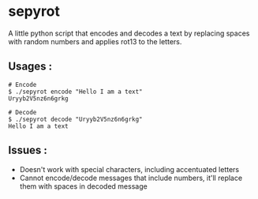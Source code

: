 # sepyrot
A little python script that encodes and decodes a text by replacing spaces with random numbers and applies rot13 to the letters.

## Usages :

```
# Encode
$ ./sepyrot encode "Hello I am a text"
Uryyb2V5nz6n6grkg

# Decode
$ ./sepyrot decode "Uryyb2V5nz6n6grkg"
Hello I am a text
```

## Issues :
- Doesn't work with special characters, including accentuated letters
- Cannot encode/decode messages that include numbers, it'll replace them with spaces in decoded message

